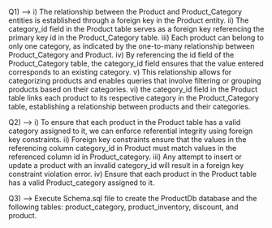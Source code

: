 Q1) --> i) The relationship between the Product and Product_Category entities is established through a foreign key in the Product entity.
       ii) The category_id field in the Product table serves as a foreign key referencing the primary key id in the Product_Category table.
      iii) Each product can belong to only one category, as indicated by the one-to-many relationship between Product_Category and Product.
       iv) By referencing the id field of the Product_Category table, the category_id field ensures that the value entered corresponds to an existing category.
        v) This relationship allows for categorizing products and enables queries that involve filtering or grouping products based on their categories.
       vi) the category_id field in the Product table links each product to its respective category in the Product_Category table, establishing a relationship between products and their categories.

Q2) --> i) To ensure that each product in the Product table has a valid category assigned to it, we can enforce referential integrity using foreign key constraints.
       ii) Foreign key constraints ensure that the values in the referencing column category_id in Product must match values in the referenced column id in Product_category.
      iii) Any attempt to insert or update a product with an invalid category_id will result in a foreign key constraint violation error.
       iv) Ensure that each product in the Product table has a valid Product_category assigned to it.

Q3) --> Execute Schema.sql file to create the ProductDb database and the following tables: product_category, product_inventory, discount, and product.
